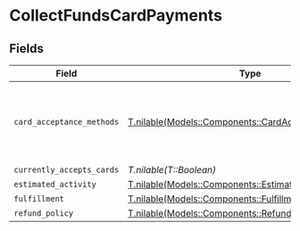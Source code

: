 # CollectFundsCardPayments


## Fields

| Field                                                                                                | Type                                                                                                 | Required                                                                                             | Description                                                                                          |
| ---------------------------------------------------------------------------------------------------- | ---------------------------------------------------------------------------------------------------- | ---------------------------------------------------------------------------------------------------- | ---------------------------------------------------------------------------------------------------- |
| `card_acceptance_methods`                                                                            | [T.nilable(Models::Components::CardAcceptanceMethods)](../../models/shared/cardacceptancemethods.md) | :heavy_minus_sign:                                                                                   | Describes the distribution of card transactions by payment method.                                   |
| `currently_accepts_cards`                                                                            | *T.nilable(T::Boolean)*                                                                              | :heavy_minus_sign:                                                                                   | N/A                                                                                                  |
| `estimated_activity`                                                                                 | [T.nilable(Models::Components::EstimatedActivity)](../../models/shared/estimatedactivity.md)         | :heavy_minus_sign:                                                                                   | N/A                                                                                                  |
| `fulfillment`                                                                                        | [T.nilable(Models::Components::Fulfillment)](../../models/shared/fulfillment.md)                     | :heavy_minus_sign:                                                                                   | N/A                                                                                                  |
| `refund_policy`                                                                                      | [T.nilable(Models::Components::RefundPolicy)](../../models/shared/refundpolicy.md)                   | :heavy_minus_sign:                                                                                   | N/A                                                                                                  |